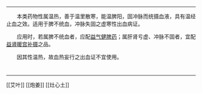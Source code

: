 ---
&emsp;&emsp;本类药物性属温热，善于温里散寒，能温脾阳，固冲脉而统摄血液，具有温经止血之效。适用于脾不统血，冲脉失固之虚寒性出血病证。

&emsp;&emsp;应用时，若属脾不统血者，应配<ins>益气健脾药</ins>；属肝肾亏虚、冲脉不固者，宜配<ins>益肾暖宫补摄</ins>之品。

&emsp;&emsp;因其性温热，故血热妄行之出血证不宜使用。

#
***
[[艾叶]]
[[炮姜]]
[[灶心土]]